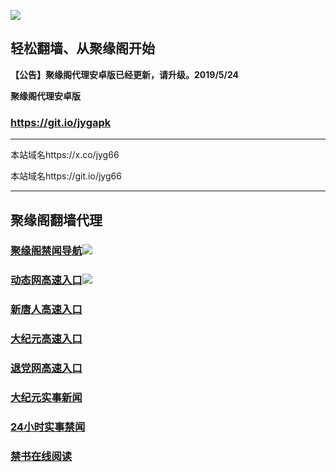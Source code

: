 ![](https://raw.githubusercontent.com/hao369/a/master/j.jpg)



## 轻松翻墙、从聚缘阁开始



**【公告】聚缘阁代理安卓版已经更新，请升级。2019/5/24**

 
**聚缘阁代理安卓版**
### https://git.io/jygapk  

***

本站域名https://x.co/jyg66 

本站域名https://git.io/jyg66



***




## 聚缘阁翻墙代理 



### [聚缘阁禁闻导航](https://white-tooth-edcc.bdrjrssdr4.workers.dev/-----http://dh.u2i62.tk/)![](https://tup.vraet.cf/jyg.gif)

### [动态网高速入口](https://white-tooth-edcc.bdrjrssdr4.workers.dev/-----https://662.nhhc.com.au)![](https://tup.vraet.cf/jygdl.gif)


### [新唐人高速入口](https://white-tooth-edcc.bdrjrssdr4.workers.dev/-----https://662.nhhc.com.au)

### [大纪元高速入口](https://white-tooth-edcc.bdrjrssdr4.workers.dev/-----https://662.nhhc.com.au)

### [退党网高速入口](https://white-tooth-edcc.bdrjrssdr4.workers.dev/-----https://662.nhhc.com.au)






### [大纪元实事新闻](https://git.io/fjmgE)

### [24小时实事禁闻](https://git.io/fj3Go)

### [禁书在线阅读](https://git.io/fjJ5Z)






